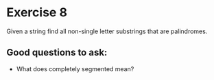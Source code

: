 # Exercise 8
Given a string find all non-single letter substrings that are palindromes.

## Good questions to ask:
- What does completely segmented mean?